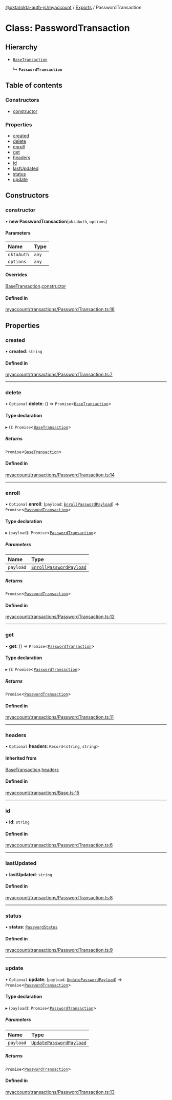 [@okta/okta-auth-js/myaccount](../README.md) / [Exports](../modules.md) / PasswordTransaction

# Class: PasswordTransaction

## Hierarchy

- [`BaseTransaction`](BaseTransaction.md)

  ↳ **`PasswordTransaction`**

## Table of contents

### Constructors

- [constructor](PasswordTransaction.md#constructor)

### Properties

- [created](PasswordTransaction.md#created)
- [delete](PasswordTransaction.md#delete)
- [enroll](PasswordTransaction.md#enroll)
- [get](PasswordTransaction.md#get)
- [headers](PasswordTransaction.md#headers)
- [id](PasswordTransaction.md#id)
- [lastUpdated](PasswordTransaction.md#lastupdated)
- [status](PasswordTransaction.md#status)
- [update](PasswordTransaction.md#update)

## Constructors

### constructor

• **new PasswordTransaction**(`oktaAuth`, `options`)

#### Parameters

| Name | Type |
| :------ | :------ |
| `oktaAuth` | `any` |
| `options` | `any` |

#### Overrides

[BaseTransaction](BaseTransaction.md).[constructor](BaseTransaction.md#constructor)

#### Defined in

[myaccount/transactions/PasswordTransaction.ts:16](https://github.com/okta/okta-auth-js/blob/master/lib/myaccount/transactions/PasswordTransaction.ts#L16)

## Properties

### created

• **created**: `string`

#### Defined in

[myaccount/transactions/PasswordTransaction.ts:7](https://github.com/okta/okta-auth-js/blob/master/lib/myaccount/transactions/PasswordTransaction.ts#L7)

___

### delete

• `Optional` **delete**: () => `Promise`<[`BaseTransaction`](BaseTransaction.md)\>

#### Type declaration

▸ (): `Promise`<[`BaseTransaction`](BaseTransaction.md)\>

##### Returns

`Promise`<[`BaseTransaction`](BaseTransaction.md)\>

#### Defined in

[myaccount/transactions/PasswordTransaction.ts:14](https://github.com/okta/okta-auth-js/blob/master/lib/myaccount/transactions/PasswordTransaction.ts#L14)

___

### enroll

• `Optional` **enroll**: (`payload`: [`EnrollPasswordPayload`](../modules.md#enrollpasswordpayload)) => `Promise`<[`PasswordTransaction`](PasswordTransaction.md)\>

#### Type declaration

▸ (`payload`): `Promise`<[`PasswordTransaction`](PasswordTransaction.md)\>

##### Parameters

| Name | Type |
| :------ | :------ |
| `payload` | [`EnrollPasswordPayload`](../modules.md#enrollpasswordpayload) |

##### Returns

`Promise`<[`PasswordTransaction`](PasswordTransaction.md)\>

#### Defined in

[myaccount/transactions/PasswordTransaction.ts:12](https://github.com/okta/okta-auth-js/blob/master/lib/myaccount/transactions/PasswordTransaction.ts#L12)

___

### get

• **get**: () => `Promise`<[`PasswordTransaction`](PasswordTransaction.md)\>

#### Type declaration

▸ (): `Promise`<[`PasswordTransaction`](PasswordTransaction.md)\>

##### Returns

`Promise`<[`PasswordTransaction`](PasswordTransaction.md)\>

#### Defined in

[myaccount/transactions/PasswordTransaction.ts:11](https://github.com/okta/okta-auth-js/blob/master/lib/myaccount/transactions/PasswordTransaction.ts#L11)

___

### headers

• `Optional` **headers**: `Record`<`string`, `string`\>

#### Inherited from

[BaseTransaction](BaseTransaction.md).[headers](BaseTransaction.md#headers)

#### Defined in

[myaccount/transactions/Base.ts:15](https://github.com/okta/okta-auth-js/blob/master/lib/myaccount/transactions/Base.ts#L15)

___

### id

• **id**: `string`

#### Defined in

[myaccount/transactions/PasswordTransaction.ts:6](https://github.com/okta/okta-auth-js/blob/master/lib/myaccount/transactions/PasswordTransaction.ts#L6)

___

### lastUpdated

• **lastUpdated**: `string`

#### Defined in

[myaccount/transactions/PasswordTransaction.ts:8](https://github.com/okta/okta-auth-js/blob/master/lib/myaccount/transactions/PasswordTransaction.ts#L8)

___

### status

• **status**: [`PasswordStatus`](../enums/PasswordStatus.md)

#### Defined in

[myaccount/transactions/PasswordTransaction.ts:9](https://github.com/okta/okta-auth-js/blob/master/lib/myaccount/transactions/PasswordTransaction.ts#L9)

___

### update

• `Optional` **update**: (`payload`: [`UpdatePasswordPayload`](../modules.md#updatepasswordpayload)) => `Promise`<[`PasswordTransaction`](PasswordTransaction.md)\>

#### Type declaration

▸ (`payload`): `Promise`<[`PasswordTransaction`](PasswordTransaction.md)\>

##### Parameters

| Name | Type |
| :------ | :------ |
| `payload` | [`UpdatePasswordPayload`](../modules.md#updatepasswordpayload) |

##### Returns

`Promise`<[`PasswordTransaction`](PasswordTransaction.md)\>

#### Defined in

[myaccount/transactions/PasswordTransaction.ts:13](https://github.com/okta/okta-auth-js/blob/master/lib/myaccount/transactions/PasswordTransaction.ts#L13)
